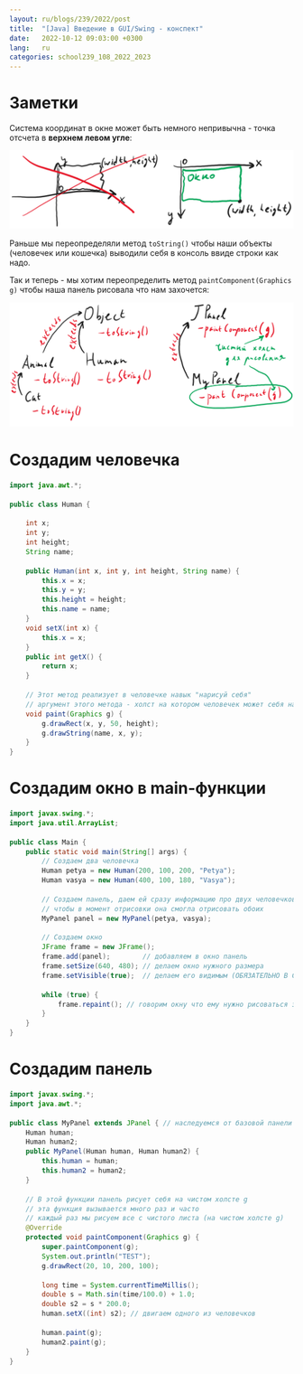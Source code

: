 ```yaml
---
layout: ru/blogs/239/2022/post
title:  "[Java] Введение в GUI/Swing - конспект"
date:   2022-10-12 09:03:00 +0300
lang:   ru
categories: school239_108_2022_2023
---
```


Заметки
===

Система координат в окне может быть немного непривычна - точка отсчета в **верхнем левом угле**:

![Frame coordinate system](/static/2022/10/frame_coordinate_system.png)

Раньше мы переопределяли метод ```toString()``` чтобы наши объекты (человечек или кошечка) выводили себя в консоль ввиде строки как надо.

Так и теперь - мы хотим переопределить метод ```paintComponent(Graphics g)``` чтобы наша панель рисовала что нам захочется:

![MyPanel extends JPanel](/static/2022/10/extends_panel.png)

Создадим человечка
===

```java
import java.awt.*;

public class Human {

    int x;
    int y;
    int height;
    String name;

    public Human(int x, int y, int height, String name) {
        this.x = x;
        this.y = y;
        this.height = height;
        this.name = name;
    }
    void setX(int x) {
        this.x = x;
    }
    public int getX() {
        return x;
    }

    // Этот метод реализует в человечке навык "нарисуй себя"
    // аргумент этого метода - холст на котором человечек может себя нарисовать
    void paint(Graphics g) {
        g.drawRect(x, y, 50, height);
        g.drawString(name, x, y);
    }
}
```

Создадим окно в main-функции
===

```java
import javax.swing.*;
import java.util.ArrayList;

public class Main {
    public static void main(String[] args) {
        // Создаем два человечка
        Human petya = new Human(200, 100, 200, "Petya");
        Human vasya = new Human(400, 100, 180, "Vasya");

        // Создаем панель, даем ей сразу информацию про двух человечков
        // чтобы в момент отрисовки она смогла отрисовать обоих
        MyPanel panel = new MyPanel(petya, vasya);

        // Создаем окно
        JFrame frame = new JFrame();
        frame.add(panel);        // добавляем в окно панель
        frame.setSize(640, 480); // делаем окно нужного размера
        frame.setVisible(true);  // делаем его видимым (ОБЯЗАТЕЛЬНО В САМЫЙ ПОСЛЕДНИЙ МОМЕНТ - когда панель уже добавлена)

        while (true) {
            frame.repaint(); // говорим окну что ему нужно рисоваться заново постоянно (это в свою очередь провоцирует отрисовку панели)
        }
    }
}
```

Создадим панель
===

```java
import javax.swing.*;
import java.awt.*;

public class MyPanel extends JPanel { // наследуемся от базовой панели
    Human human;
    Human human2;
    public MyPanel(Human human, Human human2) {
        this.human = human;
        this.human2 = human2;
    }

    // В этой функции панель рисует себя на чистом холсте g
    // эта функция вызывается много раз и часто
    // каждый раз мы рисуем все с чистого листа (на чистом холсте g)
    @Override
    protected void paintComponent(Graphics g) {
        super.paintComponent(g);
        System.out.println("TEST");
        g.drawRect(20, 10, 200, 100);

        long time = System.currentTimeMillis();
        double s = Math.sin(time/100.0) + 1.0;
        double s2 = s * 200.0;
        human.setX((int) s2); // двигаем одного из человечков

        human.paint(g);
        human2.paint(g);
    }
}
```